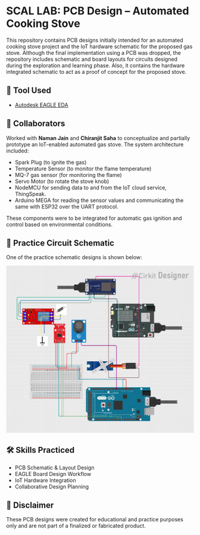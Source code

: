 # SCAL LAB: PCB Design – Automated Cooking Stove 

This repository contains PCB designs initially intended for an automated cooking stove project and the IoT hardware schematic for the proposed gas stove. Although the final implementation using a PCB was dropped, the repository includes schematic and board layouts for circuits designed during the exploration and learning phase.
Also, it contains the hardware   integrated schematic to act as a proof of concept for the proposed stove.


## 🔧 Tool Used

- [Autodesk EAGLE EDA](https://www.autodesk.com/products/eagle/overview)

## 🤝 Collaborators

Worked with **Naman Jain** and **Chiranjit Saha** to conceptualize and partially prototype an IoT-enabled automated gas stove. The system architecture included:

- Spark Plug  (to ignite the gas)
- Temperature Sensor (to monitor the flame temperature)
- MQ-7 gas sensor (for monitoring the flame)
- Servo Motor (to rotate the stove knob)
- NodeMCU for sending data to and from the IoT cloud service, ThingSpeak.
- Arduino MEGA for reading the sensor values and communicating the same with ESP32 over the UART protocol.

These components were to be integrated for automatic gas ignition and control based on environmental conditions.

## 🧩 Practice Circuit Schematic

One of the practice schematic designs is shown below:

![Circuit Schematic](schematic_gas_stove.jpg) <!-- Make sure this path matches your repo file structure -->


## 🛠️ Skills Practiced

- PCB Schematic & Layout Design
- EAGLE Board Design Workflow
- IoT Hardware Integration
- Collaborative Design Planning

## 📌 Disclaimer

These PCB designs were created for educational and practice purposes only and are not part of a finalized or fabricated product.


